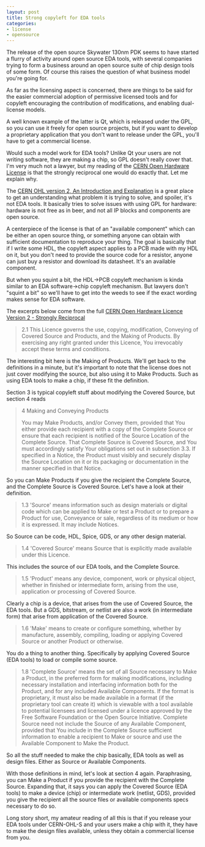 ```yaml
---
layout: post
title: Strong copyleft for EDA tools
categories:
- license
- opensource
---
```


The release of the open source Skywater 130nm PDK seems to have started a flurry of activity around open source EDA tools, with several companies trying to form a business around an open source suite of chip design tools of some form. Of course this raises the question of what business model you're going for.

As far as the licensing aspect is concerned, there are things to be said for the easier commercial adoption of permissive licensed tools and for copyleft encouraging the contribution of modifications, and enabling dual-license models.

A well known example of the latter is Qt, which is released under the GPL, so you can use it freely for open source projects, but if you want to develop a proprietary application that you don't want to release under the GPL, you'll have to get a commercial license.

Would such a model work for EDA tools? Unlike Qt your users are not writing software, they are making a chip, so GPL doesn't really cover that. I'm very much not a lawyer, but my reading of the [CERN Open Hardware License](https://cern-ohl.web.cern.ch/home) is that the strongly reciprocal one would do exactly that. Let me explain why.

The [CERN OHL version 2, An Introduction and Explanation](https://ohwr.org/project/cernohl/wikis/uploads/0be6f561d2b4a686c5765c74be32daf9/CERN_OHL_rationale.pdf) is a great place to get an understanding what problem it is trying to solve, and spoiler, it's not EDA tools. It basically tries to solve issues with using GPL for hardware: hardware is not free as in beer, and not all IP blocks and components are open source.

A centerpiece of the license is that of an "available component" which can be either an open source thing, or something anyone can obtain with sufficient documentation to reproduce your thing. The goal is basically that if I write some HDL, the copyleft aspect applies to a PCB made with my HDL on it, but you don't need to provide the source code for a resistor, anyone can just buy a resistor and download its datasheet. It's an available component.

But when you squint a bit, the HDL->PCB copyleft mechanism is kinda similar to an EDA software->chip copyleft mechanism. But lawyers don't "squint a bit" so we'll have to get into the weeds to see if the exact wording makes sense for EDA software.

The excerpts below come from the full [CERN Open Hardware Licence Version 2 - Strongly Reciprocal](https://ohwr.org/cern_ohl_s_v2.txt)

>   2.1 This Licence governs the use, copying, modification, Conveying
      of Covered Source and Products, and the Making of Products. By
      exercising any right granted under this Licence, You irrevocably
      accept these terms and conditions.

The interesting bit here is the Making of Products. We'll get back to the definitions in a minute, but it's important to note that the license does not just cover modifying the source, but also using it to Make Products. Such as using EDA tools to make a chip, if these fit the definition.

Section 3 is typical copyleft stuff about modifying the Covered Source, but section 4 reads

> 4 Making and Conveying Products
>
> You may Make Products, and/or Convey them, provided that You either
provide each recipient with a copy of the Complete Source or ensure
that each recipient is notified of the Source Location of the Complete
Source. That Complete Source is Covered Source, and You must
accordingly satisfy Your obligations set out in subsection 3.3. If
specified in a Notice, the Product must visibly and securely display
the Source Location on it or its packaging or documentation in the
manner specified in that Notice.

So you can Make Products if you give the recipient the Complete Source, and the Complete Source is Covered Source. Let's have a look at their definition.

>  1.3 'Source' means information such as design materials or digital
      code which can be applied to Make or test a Product or to
      prepare a Product for use, Conveyance or sale, regardless of its
      medium or how it is expressed. It may include Notices.

So Source can be code, HDL, Spice, GDS, or any other design material.

>  1.4 'Covered Source' means Source that is explicitly made available
      under this Licence.

This includes the source of our EDA tools, and the Complete Source.

>  1.5 'Product' means any device, component, work or physical object,
      whether in finished or intermediate form, arising from the use,
      application or processing of Covered Source.

Clearly a chip is a device, that arises from the use of Covered Source, the EDA tools.
But a GDS, bitstream, or netlist are also a work (in intermediate form) that arise from application of the Covered Source.

>  1.6 'Make' means to create or configure something, whether by
      manufacture, assembly, compiling, loading or applying Covered
      Source or another Product or otherwise.

You do a thing to another thing. Specifically by applying Covered Source (EDA tools) to load or compile some source.

>  1.8 'Complete Source' means the set of all Source necessary to Make
      a Product, in the preferred form for making modifications,
      including necessary installation and interfacing information
      both for the Product, and for any included Available Components.
      If the format is proprietary, it must also be made available in
      a format (if the proprietary tool can create it) which is
      viewable with a tool available to potential licensees and
      licensed under a licence approved by the Free Software
      Foundation or the Open Source Initiative. Complete Source need
      not include the Source of any Available Component, provided that
      You include in the Complete Source sufficient information to
      enable a recipient to Make or source and use the Available
      Component to Make the Product.

So all the stuff needed to make the chip basically, EDA tools as well as design files. Either as Source or Available Components.

With those definitions in mind, let's look at section 4 again. Paraphrasing, you can Make a Product if you provide the recipient with the Complete Source. Expanding that, it says you can apply the Covered Source (EDA tools) to make a device (chip) or intermediate work (netlist, GDS), provided you give the recipient all the source files or available components specs necessary to do so.

Long story short, my amateur reading of all this is that if you release your EDA tools under CERN-OHL-S and your users make a chip with it, they have to make the design files available, unless they obtain a commercial license from you.